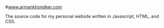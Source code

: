 #www.armankhondker.com 

The source code for my personal website written in Javascript, HTML, and CSS. 
